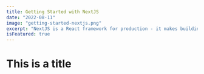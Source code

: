 ```yaml
---
title: Getting Started with NextJS
date: "2022-08-11"
image: "getting-started-nextjs.png"
excerpt: "NextJS is a React framework for production - it makes building fullstack React apps and sites a breeze and ships with built-in SSR"
isFeatured: true
---
```


# This is a title
